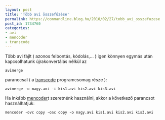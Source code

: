 ```yaml
---
layout: post
title: 'Több avi összefűzése'
permalink: https://commandline.blog.hu/2010/02/27/tobb_avi_osszefuzese
post_id: 1734760
categories: 
- avi
- mencoder
- transcode
---
```


Több avi fájlt ( azonos felbontás, kódolás,... ) igen könnyen egymás után kapcsolhatunk újrakonvertálás nélkül az 
```
avimerge
```
 paranccsal ( a 
[transcode](http://tcforge.berlios.de/) programcsomag része ): 
```
avimerge -o nagy.avi -i kis1.avi kis2.avi kis3.avi
``` 
Ha inkább 
[mencoder](http://www.mplayerhq.hu/)t szeretnénk használni, akkor a következő parancsot használhatjuk: 
```
mencoder -ovc copy -oac copy -o nagy.avi kis1.avi kis2.avi kis3.avi
``` 
  
 